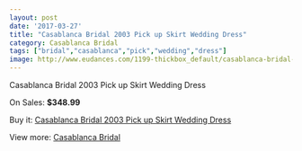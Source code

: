 ```yaml
---
layout: post
date: '2017-03-27'
title: "Casablanca Bridal 2003 Pick up Skirt Wedding Dress"
category: Casablanca Bridal
tags: ["bridal","casablanca","pick","wedding","dress"]
image: http://www.eudances.com/1199-thickbox_default/casablanca-bridal-2003-pick-up-skirt-wedding-dress.jpg
---
```

Casablanca Bridal 2003 Pick up Skirt Wedding Dress

On Sales: **$348.99**
<a href="https://www.eudances.com/en/casablanca-bridal/426-casablanca-bridal-2003-pick-up-skirt-wedding-dress.html"><amp-img layout="responsive" width="600" height="600" src="//www.eudances.com/1199-thickbox_default/casablanca-bridal-2003-pick-up-skirt-wedding-dress.jpg" alt="Casablanca Bridal 2003 Pick up Skirt Wedding Dress 0" /></a>
<a href="https://www.eudances.com/en/casablanca-bridal/426-casablanca-bridal-2003-pick-up-skirt-wedding-dress.html"><amp-img layout="responsive" width="600" height="600" src="//www.eudances.com/1201-thickbox_default/casablanca-bridal-2003-pick-up-skirt-wedding-dress.jpg" alt="Casablanca Bridal 2003 Pick up Skirt Wedding Dress 1" /></a>
<a href="https://www.eudances.com/en/casablanca-bridal/426-casablanca-bridal-2003-pick-up-skirt-wedding-dress.html"><amp-img layout="responsive" width="600" height="600" src="//www.eudances.com/1200-thickbox_default/casablanca-bridal-2003-pick-up-skirt-wedding-dress.jpg" alt="Casablanca Bridal 2003 Pick up Skirt Wedding Dress 2" /></a>

Buy it: [Casablanca Bridal 2003 Pick up Skirt Wedding Dress](https://www.eudances.com/en/casablanca-bridal/426-casablanca-bridal-2003-pick-up-skirt-wedding-dress.html "Casablanca Bridal 2003 Pick up Skirt Wedding Dress")

View more: [Casablanca Bridal](https://www.eudances.com/en/4-casablanca-bridal "Casablanca Bridal")